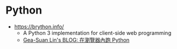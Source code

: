 # Python

* https://brython.info/
    * A Python 3 implementation for client-side web programming
    * [Gea-Suan Lin's BLOG: 在瀏覽器內跑 Python](https://blog.gslin.org/archives/2020/07/09/9607/%e5%9c%a8%e7%80%8f%e8%a6%bd%e5%99%a8%e5%85%a7%e8%b7%91-python/)
